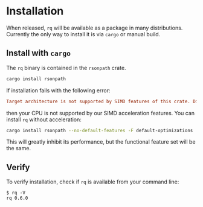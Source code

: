 # Installation

When released, `rq` will be available as a package in many distributions.
Currently the only way to install it is via `cargo` or manual build.

## Install with `cargo`

The `rq` binary is contained in the `rsonpath` crate.

```bash
cargo install rsonpath
```

If installation fails with the following error:

```ini
Target architecture is not supported by SIMD features of this crate. Disable the default `simd` feature.
```

then your CPU is not supported by our SIMD acceleration features.
You can install `rq` without acceleration:

```bash
cargo install rsonpath --no-default-features -F default-optimizations
```

This will greatly inhibit its performance, but the functional feature set
will be the same.

## Verify

To verify installation, check if `rq` is available from your command line:

```console
$ rq -V
rq 0.6.0

```
